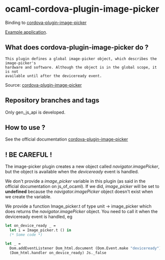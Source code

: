 # ocaml-cordova-plugin-image-picker

Binding to
[cordova-plugin-image-picker](https://github.com/apache/cordova-plugin-image-picker)

[Example
application](https://github.com/dannywillems/ocaml-cordova-plugin-image-picker-example).

## What does cordova-plugin-image-picker do ?

```
This plugin defines a global image-picker object, which describes the image-picker's
hardware and software. Although the object is in the global scope, it is not
available until after the deviceready event.
```

Source: [cordova-plugin-image-picker](https://github.com/apache/cordova-plugin-image-picker)

## Repository branches and tags

Only gen_js_api is developed.

## How to use ?

See the official documentation
[cordova-plugin-image-picker](https://github.com/apache/cordova-plugin-image-picker)

## ! BE CAREFUL !

The image-picker plugin creates a new object called *navigator.imagePicker*, but the object is
available when the *deviceready* event is handled.

We don't provide a *image_picker* variable in this plugin (as said in the official
documentation on js_of_ocaml). If we did, *image_picker* will be set to **undefined**
because the *navigator.imagePicker* object doesn't exist when we create the variable.

We provide a function Image_picker.t of type unit -> image_picker which does returns the
*navigator.imagePicker* object. You need to call it when the deviceready event is handled, eg

```OCaml
let on_device_ready _ =
  let i = Image_picker.t () in
  (* Some code *)

let _ =
  Dom.addEventListener Dom_html.document (Dom.Event.make "deviceready")
  (Dom_html.handler on_device_ready) Js._false
```
